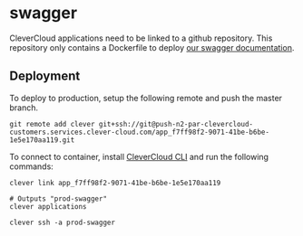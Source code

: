 # swagger

CleverCloud applications need to be linked to a github repository. This repository only contains a Dockerfile to deploy [our swagger documentation](https://swagger.api.taxi).

## Deployment


To deploy to production, setup the following remote and push the master branch.

```
git remote add clever git+ssh://git@push-n2-par-clevercloud-customers.services.clever-cloud.com/app_f7ff98f2-9071-41be-b6be-1e5e170aa119.git
```

To connect to container, install [CleverCloud CLI](https://www.clever-cloud.com/doc/reference/clever-tools/getting_started/) and run the following commands:

```
clever link app_f7ff98f2-9071-41be-b6be-1e5e170aa119

# Outputs "prod-swagger"
clever applications

clever ssh -a prod-swagger
```

